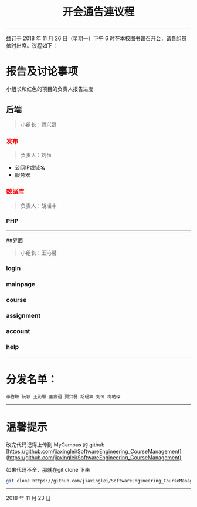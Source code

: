 # <p style="text-align: center;">__开会通告連议程__</p>
---
玆订于 2018 年 11 月 26 日（星期一）下午 6 时在本校图书馆召开会，请各组员依时出席。议程如下： 
# 报告及讨论事项
小组长和红色的项目的负责人报告进度
## 后端
>小组长：贾兴磊

### <span style="color:red">**发布**</span>
>负责人：刘恒

* 公网IP或域名
* 服务器

### <span style="color:red">**数据库**</span>
>负责人：胡瑶丰


### PHP
---

##界面
>小组长：王沁馨

### login

### mainpage

### course

### assignment

### account

### help
---

# 分发名单：

```
李啓聰 阮颖 王沁馨 董宸语 贾兴磊 胡瑶丰 刘恒 梅皓琛
```

---
# 温馨提示
改完代码记得上传到 MyCampus 的 github
[https://github.com/jiaxinglei/SoftwareEngineering_CourseManagement](https://github.com/jiaxinglei/SoftwareEngineering_CourseManagement)

如果代码不全，那就在git clone 下来

```bash
git clone https://github.com/jiaxinglei/SoftwareEngineering_CourseManagement
```

---
2018 年 11 月 23 日


